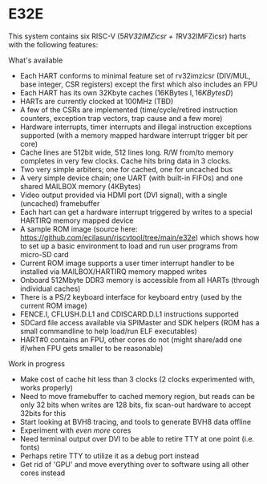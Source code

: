 # E32E

This system contains six RISC-V (5*RV32IMZicsr + 1*RV32IMFZicsr) harts with the following features:

What's available
- Each HART conforms to minimal feature set of rv32imzicsr (DIV/MUL, base integer, CSR registers) except the first which also includes an FPU
- Each HART has its own 32Kbyte caches (16KBytes I$, 16KBytes D$)
- HARTs are currently clocked at 100MHz (TBD)
- A few of the CSRs are implemented (time/cycle/retired instruction counters, exception trap vectors, trap cause and a few more)
- Hardware interrupts, timer interrupts and illegal instruction exceptions supported (with a memory mapped hardware interrupt trigger bit per core)
- Cache lines are 512bit wide, 512 lines long. R/W from/to memory completes in very few clocks. Cache hits bring data in 3 clocks.
- Two very simple arbiters; one for cached, one for uncached bus
- A very simple device chain; one UART (with built-in FIFOs) and one shared MAILBOX memory (4KBytes)
- Video output provided via HDMI port (DVI signal), with a single (uncached) framebuffer
- Each hart can get a hardware interrupt triggered by writes to a special HARTIRQ memory mapped device
- A sample ROM image (source here: https://github.com/ecilasun/riscvtool/tree/main/e32e) which shows how to set up a basic environment to load and run user programs from micro-SD card
- Current ROM image supports a user timer interrupt handler to be installed via MAILBOX/HARTIRQ memory mapped writes
- Onboard 512Mbyte DDR3 memory is accessible from all HARTs (through individual caches)
- There is a PS/2 keyboard interface for keyboard entry (used by the current ROM image)
- FENCE.I, CFLUSH.D.L1 and CDISCARD.D.L1 instructions supported
- SDCard file access available via SPIMaster and SDK helpers (ROM has a small commandline to help load/run ELF executables)
- HART#0 contains an FPU, other cores do not (might share/add one if/when FPU gets smaller to be reasonable)

Work in progress
- Make cost of cache hit less than 3 clocks (2 clocks experimented with, works properly)
- Need to move framebuffer to cached memory region, but reads can be only 32 bits when writes are 128 bits, fix scan-out hardware to accept 32bits for this
- Start looking at BVH8 tracing, and tools to generate BVH8 data offline
- Experiment with _even more_ cores
- Need terminal output over DVI to be able to retire TTY at one point (i.e. fonts)
- Perhaps retire TTY to utilize it as a debug port instead
- Get rid of 'GPU' and move everything over to software using all other cores instead
